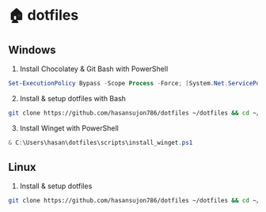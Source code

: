 # 🏠 dotfiles

## Windows

1. Install Chocolatey & Git Bash with PowerShell

```powershell
Set-ExecutionPolicy Bypass -Scope Process -Force; [System.Net.ServicePointManager]::SecurityProtocol = [System.Net.ServicePointManager]::SecurityProtocol -bor 3072; iex ((New-Object System.Net.WebClient).DownloadString('https://community.chocolatey.org/install.ps1')) ; choco install git -y
```

2. Install & setup dotfiles with Bash

```bash
git clone https://github.com/hasansujon786/dotfiles ~/dotfiles && cd ~/dotfiles && ./scripts/install.sh win
```

3. Install Winget with PowerShell

```powershell
& C:\Users\hasan\dotfiles\scripts\install_winget.ps1
```

## Linux

1. Install & setup dotfiles

```bash
git clone https://github.com/hasansujon786/dotfiles ~/dotfiles && cd ~/dotfiles && ./scripts/install.sh lin
```
